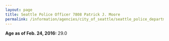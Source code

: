 ```yaml
---
layout: page
title: Seattle Police Officer 7808 Patrick J. Moore
permalink: /information/agencies/city_of_seattle/seattle_police_department/copbook/7808/
---
```


**Age as of Feb. 24, 2016:** 29.0
